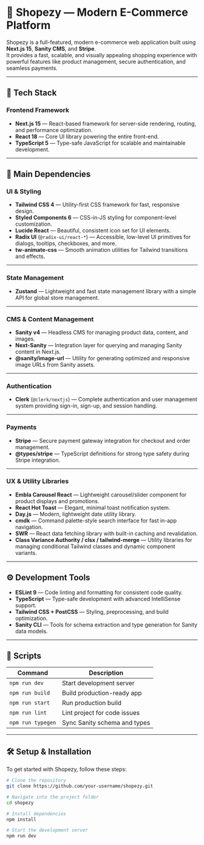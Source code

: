 # 🛒 Shopezy — Modern E-Commerce Platform

Shopezy is a full-featured, modern e-commerce web application built using **Next.js 15**, **Sanity CMS**, and **Stripe**.  
It provides a fast, scalable, and visually appealing shopping experience with powerful features like product management, secure authentication, and seamless payments.

---

## 🚀 Tech Stack

### **Frontend Framework**
- **Next.js 15** — React-based framework for server-side rendering, routing, and performance optimization.
- **React 18** — Core UI library powering the entire front-end.
- **TypeScript 5** — Type-safe JavaScript for scalable and maintainable development.

---

## 🧩 Main Dependencies

### **UI & Styling**
- **Tailwind CSS 4** — Utility-first CSS framework for fast, responsive design.
- **Styled Components 6** — CSS-in-JS styling for component-level customization.
- **Lucide React** — Beautiful, consistent icon set for UI elements.
- **Radix UI** (`@radix-ui/react-*`) — Accessible, low-level UI primitives for dialogs, tooltips, checkboxes, and more.
- **tw-animate-css** — Smooth animation utilities for Tailwind transitions and effects.

---

### **State Management**
- **Zustand** — Lightweight and fast state management library with a simple API for global store management.

---

### **CMS & Content Management**
- **Sanity v4** — Headless CMS for managing product data, content, and images.
- **Next-Sanity** — Integration layer for querying and managing Sanity content in Next.js.
- **@sanity/image-url** — Utility for generating optimized and responsive image URLs from Sanity assets.

---

### **Authentication**
- **Clerk** (`@clerk/nextjs`) — Complete authentication and user management system providing sign-in, sign-up, and session handling.

---

### **Payments**
- **Stripe** — Secure payment gateway integration for checkout and order management.
- **@types/stripe** — TypeScript definitions for strong type safety during Stripe integration.

---

### **UX & Utility Libraries**
- **Embla Carousel React** — Lightweight carousel/slider component for product displays and promotions.
- **React Hot Toast** — Elegant, minimal toast notification system.
- **Day.js** — Modern, lightweight date utility library.
- **cmdk** — Command palette-style search interface for fast in-app navigation.
- **SWR** — React data fetching library with built-in caching and revalidation.
- **Class Variance Authority / clsx / tailwind-merge** — Utility libraries for managing conditional Tailwind classes and dynamic component variants.

---

## ⚙️ Development Tools
- **ESLint 9** — Code linting and formatting for consistent code quality.
- **TypeScript** — Type-safe development with advanced IntelliSense support.
- **Tailwind CSS + PostCSS** — Styling, preprocessing, and build optimization.
- **Sanity CLI** — Tools for schema extraction and type generation for Sanity data models.

---

## 🧠 Scripts

| Command | Description |
|----------|--------------|
| `npm run dev` | Start development server |
| `npm run build` | Build production-ready app |
| `npm run start` | Run production build |
| `npm run lint` | Lint project for code issues |
| `npm run typegen` | Sync Sanity schema and types |

---

## 🛠️ Setup & Installation

To get started with Shopezy, follow these steps:

```bash
# Clone the repository
git clone https://github.com/your-username/shopezy.git

# Navigate into the project folder
cd shopezy

# Install dependencies
npm install

# Start the development server
npm run dev
